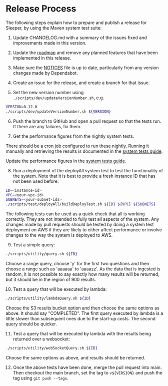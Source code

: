 Release Process
===============

The following steps explain how to prepare and publish a release for Sleeper, by using the Maven system test suite:

1. Update CHANGELOG.md with a summary of the issues fixed and improvements made in this version.

2. Update the [roadmap](16-roadmap.md) and remove any planned features that have been implemented in this release.

3. Make sure the [NOTICES](../NOTICES) file is up to date, particularly from any version changes made by Dependabot.

4. Create an issue for the release, and create a branch for that issue.

5. Set the new version number using `./scripts/dev/updateVersionNumber.sh`, e.g.

```bash
VERSION=0.12.0
./scripts/dev/updateVersionNumber.sh ${VERSION}
```

6. Push the branch to GitHub and open a pull request so that the tests run. If there are any failures, fix them.

7. Get the performance figures from the nightly system tests.

There should be a cron job configured to run these nightly. Running it manually and retrieving the results is documented
in the [system tests guide](13-system-tests.md#nightly-test-scripts).

Update the performance figures in the [system tests guide](13-system-tests.md#performance-benchmarks).

8. Run a deployment of the deployAll system test to test the functionality of the system. Note that it is best to
   provide a fresh instance ID that has not been used before:

```bash
ID=<instance-id>
VPC=<your-vpc-id>
SUBNETS=<your-subnet-ids>
./scripts/test/deployAll/buildDeployTest.sh ${ID} ${VPC} ${SUBNETS}
```

The following tests can be used as a quick check that all is working correctly. They are not intended to fully test
all aspects of the system. Any changes made by pull requests should be tested by doing a system test deployment on AWS
if they are likely to either affect performance or involve changes to the way the system is deployed to AWS.

9. Test a simple query:

```bash
./scripts/utility/query.sh ${ID}
```

Choose a range query, choose 'y' for the first two questions and then choose a range such as 'aaaaaa' to 'aaaazz'.
As the data that is ingested is random, it is not possible to say exactly how many results will be returned, but it
should be in the region of 900 results.

10. Test a query that will be executed by lambda:

```bash
./scripts/utility/lambdaQuery.sh ${ID}
```

Choose the S3 results bucket option and then choose the same options as above. It should say "COMPLETED".
The first query executed by lambda is a little slower than subsequent ones due to the start-up costs. The second query
should be quicker.

11. Test a query that will be executed by lambda with the results being returned over a websocket:

```bash
./scripts/utility/webSocketQuery.sh ${ID}
```

Choose the same options as above, and results should be returned.

12. Once the above tests have been done, merge the pull request into main. Then checkout the main branch,
    set the tag to `v${VERSION}` and push the tag using `git push --tags`.
